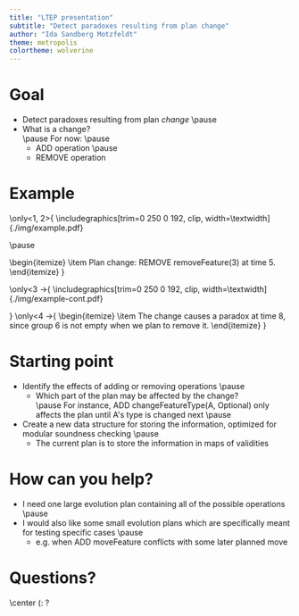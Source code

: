 ```yaml
---
title: "LTEP presentation"
subtitle: "Detect paradoxes resulting from plan change"
author: "Ida Sandberg Motzfeldt"
theme: metropolis
colortheme: wolverine
---
```


# Goal
- Detect paradoxes resulting from plan *change*
\pause
- What is a change?  
\pause
For now:
\pause
  - ADD operation
  \pause
  - REMOVE operation

# Example
\only<1, 2>{
\includegraphics[trim=0 250 0 192, clip, width=\textwidth]{./img/example.pdf}

\pause

\begin{itemize}
  \item Plan change: REMOVE removeFeature(3) at time 5.
\end{itemize}
}

\only<3 ->{
\includegraphics[trim=0 250 0 192, clip, width=\textwidth]{./img/example-cont.pdf}

}
\only<4 ->{
\begin{itemize}
  \item The change causes a paradox at time 8, since group 6 is not empty when we plan to remove it.
\end{itemize}
}

# Starting point
- Identify the effects of adding or removing operations
\pause
  - Which part of the plan may be affected by the change?  
  \pause For instance, ADD changeFeatureType(A, Optional) only affects the plan until A's type is changed next
\pause
- Create a new data structure for storing the information, optimized for modular soundness checking
  \pause
  - The current plan is to store the information in maps of validities

# How can you help?
- I need one large evolution plan containing all of the possible operations
\pause
- I would also like some small evolution plans which are specifically meant for testing specific cases 
\pause
  - e.g. when ADD moveFeature conflicts with some later planned move

# Questions?
\center (: ?
